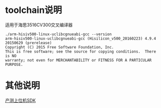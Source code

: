 # toolchain说明

适用于海思3516CV300交叉编译器
```shell
./arm-hisiv500-linux-uclibcgnueabi-gcc --version
arm-hisiv500-linux-uclibcgnueabi-gcc (Hisilicon_v500_20160223) 4.9.4 20150629 (prerelease)
Copyright (C) 2015 Free Software Foundation, Inc.
This is free software; see the source for copying conditions.  There is NO
warranty; not even for MERCHANTABILITY or FITNESS FOR A PARTICULAR PURPOSE.
```

# 其他说明

[产测上位机SDK](https://github.com/TuyaInc/TUYA_PTS_SDK/)
